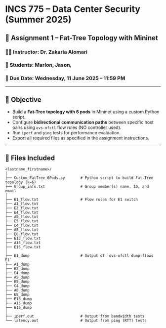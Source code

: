 # INCS 775 – Data Center Security (Summer 2025)

## 🧪 Assignment 1 – Fat-Tree Topology with Mininet

### 👨‍🏫 Instructor: Dr. Zakaria Alomari  
### 👤 Students: Marlon, Jason, #  
### 📅 Due Date: Wednesday, 11 June 2025 – 11:59 PM  

---

## 📘 Objective

- Build a **Fat-Tree topology with 6 pods** in Mininet using a custom Python script.
- Configure **bidirectional communication paths** between specific host pairs using `ovs-ofctl` flow rules (NO controller used).
- Run `iperf` and `ping` tests for performance evaluation.
- Export all required files as specified in the assignment instructions.

---

## 📁 Files Included

```plaintext
<lastname_firstname>/
│
├── Custom_FatTree_6Pods.py       # Python script to build Fat-Tree topology (k=6)
├── Group_info.txt                # Group member(s) name, ID, and email
│
├── E1_flow.txt                   # Flow rules for E1 switch
├── A1_flow.txt
├── E2_flow.txt
├── E4_flow.txt
├── A5_flow.txt
├── E5_flow.txt
├── C4_flow.txt
├── A8_flow.txt
├── E8_flow.txt
├── E13_flow.txt
├── A15_flow.txt
├── E15_flow.txt
│
├── E1_dump                       # Output of `ovs-ofctl dump-flows E1`
├── A1_dump
├── E2_dump
├── E4_dump
├── A5_dump
├── E5_dump
├── C4_dump
├── A8_dump
├── E8_dump
├── E13_dump
├── A15_dump
├── E15_dump
│
├── iperf.out                     # Output from bandwidth tests
└── latency.out                   # Output from ping (RTT) tests
